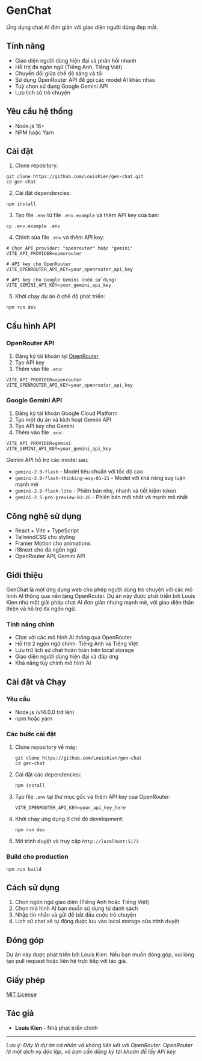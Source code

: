 # GenChat

Ứng dụng chat AI đơn giản với giao diện người dùng đẹp mắt.

## Tính năng

- Giao diện người dùng hiện đại và phản hồi nhanh
- Hỗ trợ đa ngôn ngữ (Tiếng Anh, Tiếng Việt)
- Chuyển đổi giữa chế độ sáng và tối
- Sử dụng OpenRouter API để gọi các model AI khác nhau
- Tuỳ chọn sử dụng Google Gemini API
- Lưu lịch sử trò chuyện

## Yêu cầu hệ thống

- Node.js 16+
- NPM hoặc Yarn

## Cài đặt

1. Clone repository:
```
git clone https://github.com/LouisKien/gen-chat.git
cd gen-chat
```

2. Cài đặt dependencies:
```
npm install
```

3. Tạo file `.env` từ file `.env.example` và thêm API key của bạn:
```
cp .env.example .env
```

4. Chỉnh sửa file `.env` và thêm API key:
```
# Chọn API provider: "openrouter" hoặc "gemini"
VITE_API_PROVIDER=openrouter

# API key cho OpenRouter
VITE_OPENROUTER_API_KEY=your_openrouter_api_key

# API key cho Google Gemini (nếu sử dụng)
VITE_GEMINI_API_KEY=your_gemini_api_key
```

5. Khởi chạy dự án ở chế độ phát triển:
```
npm run dev
```

## Cấu hình API

### OpenRouter API

1. Đăng ký tài khoản tại [OpenRouter](https://openrouter.ai)
2. Tạo API key
3. Thêm vào file `.env`:
```
VITE_API_PROVIDER=openrouter
VITE_OPENROUTER_API_KEY=your_openrouter_api_key
```

### Google Gemini API

1. Đăng ký tài khoản Google Cloud Platform
2. Tạo một dự án và kích hoạt Gemini API
3. Tạo API key cho Gemini
4. Thêm vào file `.env`:
```
VITE_API_PROVIDER=gemini
VITE_GEMINI_API_KEY=your_gemini_api_key
```

Gemini API hỗ trợ các model sau:
- `gemini-2.0-flash` - Model tiêu chuẩn với tốc độ cao
- `gemini-2.0-flash-thinking-exp-01-21` - Model với khả năng suy luận mạnh mẽ
- `gemini-2.0-flash-lite` - Phiên bản nhẹ, nhanh và tiết kiệm token
- `gemini-2.5-pro-preview-03-25` - Phiên bản mới nhất và mạnh mẽ nhất

## Công nghệ sử dụng

- React + Vite + TypeScript
- TailwindCSS cho styling
- Framer Motion cho animations
- i18next cho đa ngôn ngữ
- OpenRouter API, Gemini API

## Giới thiệu

GenChat là một ứng dụng web cho phép người dùng trò chuyện với các mô hình AI thông qua nền tảng OpenRouter. Dự án này được phát triển bởi Louis Kien như một giải pháp chat AI đơn giản nhưng mạnh mẽ, với giao diện thân thiện và hỗ trợ đa ngôn ngữ.

### Tính năng chính

- Chat với các mô hình AI thông qua OpenRouter
- Hỗ trợ 2 ngôn ngữ chính: Tiếng Anh và Tiếng Việt
- Lưu trữ lịch sử chat hoàn toàn trên local storage
- Giao diện người dùng hiện đại và đáp ứng
- Khả năng tùy chỉnh mô hình AI

## Cài đặt và Chạy

### Yêu cầu

- Node.js (v14.0.0 trở lên)
- npm hoặc yarn

### Các bước cài đặt

1. Clone repository về máy:
   ```
   git clone https://github.com/LouisKien/gen-chat
   cd gen-chat
   ```

2. Cài đặt các dependencies:
   ```
   npm install
   ```

3. Tạo file `.env` tại thư mục gốc và thêm API key của OpenRouter:
   ```
   VITE_OPENROUTER_API_KEY=your_api_key_here
   ```

4. Khởi chạy ứng dụng ở chế độ development:
   ```
   npm run dev
   ```

5. Mở trình duyệt và truy cập `http://localhost:5173`

### Build cho production

```
npm run build
```

## Cách sử dụng

1. Chọn ngôn ngữ giao diện (Tiếng Anh hoặc Tiếng Việt)
2. Chọn mô hình AI bạn muốn sử dụng từ danh sách
3. Nhập tin nhắn và gửi để bắt đầu cuộc trò chuyện
4. Lịch sử chat sẽ tự động được lưu vào local storage của trình duyệt

## Đóng góp

Dự án này được phát triển bởi Louis Kien. Nếu bạn muốn đóng góp, vui lòng tạo pull request hoặc liên hệ trực tiếp với tác giả.

## Giấy phép

[MIT License](LICENSE)

## Tác giả

- **Louis Kien** - Nhà phát triển chính

---

*Lưu ý: Đây là dự án cá nhân và không liên kết với OpenRouter. OpenRouter là một dịch vụ độc lập, và bạn cần đăng ký tài khoản để lấy API key.*
